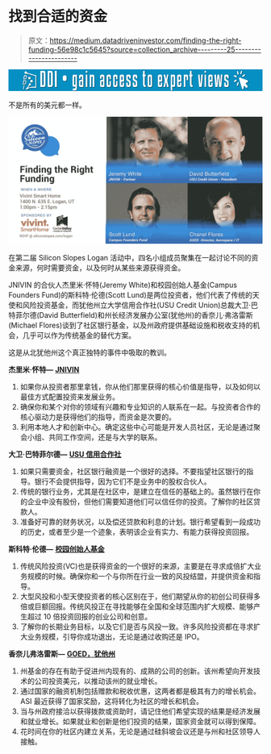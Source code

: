 # 找到合适的资金

> 原文：<https://medium.datadriveninvestor.com/finding-the-right-funding-56e98c1c5645?source=collection_archive---------25----------------------->

[![](img/522b7d5cbf4d8391d35052d72102fd50.png)](http://www.track.datadriveninvestor.com/1B9E)

不是所有的美元都一样。

![](img/6a0fc093c2277ad93f4fdb92c0e8ffa3.png)

在第二届 Silicon Slopes Logan 活动中，四名小组成员聚集在一起讨论不同的资金来源，何时需要资金，以及何时从某些来源获得资金。

JNIVIN 的合伙人杰里米·怀特(Jeremy White)和校园创始人基金(Campus Founders Fund)的斯科特·伦德(Scott Lund)是两位投资者，他们代表了传统的天使和风险投资基金，而犹他州立大学信用合作社(USU Credit Union)总裁大卫·巴特菲尔德(David Butterfield)和州长经济发展办公室(犹他州)的香奈儿·弗洛雷斯(Michael Flores)谈到了社区银行基金，以及州政府提供基础设施和税收支持的机会，几乎可以作为传统基金的替代方案。

这是从北犹他州这个真正独特的事件中吸取的教训。

**杰里米·怀特—** [**JNIVIN**](http://jnivin.com)

1.  如果你从投资者那里拿钱，你从他们那里获得的核心价值是指导，以及如何以最佳方式配置投资来发展业务。
2.  确保你和某个对你的领域有兴趣和专业知识的人联系在一起。与投资者合作的核心驱动力是获得他们的指导，而资金是次要的。
3.  利用本地人才和创新中心。确定这些中心可能是开发人员社区，无论是通过聚会小组、共同工作空间，还是与大学的联系。

**大卫·巴特菲尔德—** [**USU 信用合作社**](http://usucu.org)

1.  如果只需要资金，社区银行融资是一个很好的选择。不要指望社区银行的指导。银行不会提供指导，因为它们不是业务中的股权合伙人。
2.  传统的银行业务，尤其是在社区中，是建立在信任的基础上的。虽然银行在你的企业中没有股份，但他们需要知道他们可以信任你的投资。了解你的社区贷款人。
3.  准备好可靠的财务状况，以及偿还贷款和利息的计划。银行希望看到一段成功的历史，或者至少是一个迹象，表明该企业有实力、有能力获得投资回报。

**斯科特·伦德—** [**校园创始人基金**](http://campusfounders.com)

1.  传统风险投资(VC)也是获得资金的一个很好的来源，主要是在寻求成倍扩大业务规模的时候。确保你和一个与你所在行业一致的风投结盟，并提供资金和指导。
2.  大型风投和小型天使投资者的核心区别在于，他们期望从你的初创公司获得多倍或巨额回报。传统风投正在寻找能够在全国和全球范围内扩大规模、能够产生超过 10 倍投资回报的创业公司和创意。
3.  了解你的长期业务目标，以及它们是否与风投一致。许多风险投资都在寻求扩大业务规模，引导你成功退出，无论是通过收购还是 IPO。

**香奈儿弗洛雷斯—** [**GOED，犹他州**](https://business.utah.gov/tcip/)

1.  州基金的存在有助于促进州内现有的、成熟的公司的创新。该州希望向开发技术的公司投资美元，以推动该州的就业增长。
2.  通过国家的融资机制包括赠款和税收优惠，这两者都是极其有力的增长机会。ASI 最近获得了国家奖励，这将转化为社区的增长和机会。
3.  当与州政府接洽以获得拨款或资助时，请记住他们希望实现的结果是经济发展和就业增长。如果就业和创新是他们投资的结果，国家资金就可以得到保障。
4.  花时间在你的社区内建立关系，无论是通过硅斜坡会议还是与州和社区领导人接触。